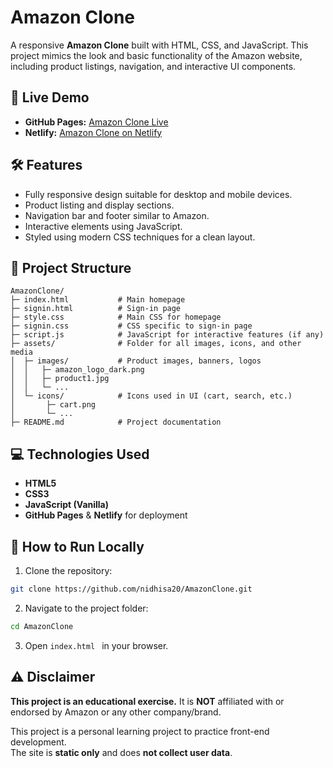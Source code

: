 # Amazon Clone

A responsive **Amazon Clone** built with HTML, CSS, and JavaScript. This project mimics the look and basic functionality of the Amazon website, including product listings, navigation, and interactive UI components.

## 🚀 Live Demo
- **GitHub Pages:** [Amazon Clone Live](https://nidhisa20.github.io/AmazonClone/)  
- **Netlify:** [Amazon Clone on Netlify](https://amazon-clone-frontendproject.netlify.app/)

## 🛠 Features
- Fully responsive design suitable for desktop and mobile devices.
- Product listing and display sections.
- Navigation bar and footer similar to Amazon.
- Interactive elements using JavaScript.
- Styled using modern CSS techniques for a clean layout.

## 📁 Project Structure

```plaintext
AmazonClone/
├─ index.html           # Main homepage
├─ signin.html          # Sign-in page
├─ style.css            # Main CSS for homepage
├─ signin.css           # CSS specific to sign-in page
├─ script.js            # JavaScript for interactive features (if any)
├─ assets/              # Folder for all images, icons, and other media
│  ├─ images/           # Product images, banners, logos
│  │   ├─ amazon_logo_dark.png
│  │   ├─ product1.jpg
│  │   └─ ...
│  └─ icons/            # Icons used in UI (cart, search, etc.)
│       ├─ cart.png
│       └─ ...
├─ README.md            # Project documentation

```


## 💻 Technologies Used
- **HTML5**
- **CSS3**
- **JavaScript (Vanilla)**
- **GitHub Pages** & **Netlify** for deployment

## 📌 How to Run Locally
1. Clone the repository:
```bash
git clone https://github.com/nidhisa20/AmazonClone.git
```
2. Navigate to the project folder:
```bash
cd AmazonClone
```
3. Open ```index.html ``` in your browser.






## ⚠️ Disclaimer
**This project is an educational exercise.** It is **NOT** affiliated with or endorsed by Amazon or any other company/brand.  

This project is a personal learning project to practice front-end development.  
The site is **static only** and does **not collect user data**.

